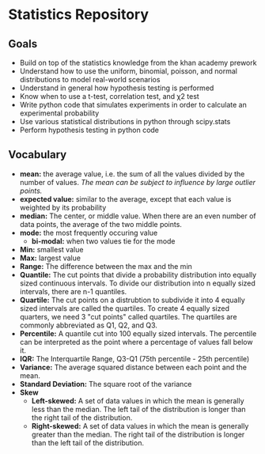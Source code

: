 # Statistics Repository

## Goals

- Build on top of the statistics knowledge from the khan academy prework
- Understand how to use the uniform, binomial, poisson, and normal distributions to model real-world scenarios
- Understand in general how hypothesis testing is performed
- Know when to use a t-test, correlation test, and χ2 test
- Write python code that simulates experiments in order to calculate an experimental probability
- Use various statistical distributions in python through scipy.stats
- Perform hypothesis testing in python code

## Vocabulary

- **mean:** the average value, i.e. the sum of all the values divided by the number of values. *The mean can be subject to influence by large outlier points.*
- **expected value:** similar to the average, except that each value is weighted by its probability
- **median:** The center, or middle value. When there are an even number of data points, the average of the two middle points.
- **mode:** the most frequently occuring value
    - **bi-modal:** when two values tie for the mode
- **Min:** smallest value
- **Max:** largest value
- **Range:** The difference between the max and the min
- **Quantile:** The cut points that divide a probability distribution into equally sized continuous intervals. To divide our distribution into n equally sized intervals, there are n-1 quantiles.
- **Quartile:** The cut points on a distrubtion to subdivide it into 4 equally sized intervals are called the quartiles. To create 4 equally sized quarters, we need 3 "cut points" called quartiles. The quartiles are commonly abbreviated as Q1, Q2, and Q3.
- **Percentile:** A quantile cut into 100 equally sized intervals. The percentile can be interpreted as the point where a percentage of values fall below it.
- **IQR:** The Interquartile Range, Q3-Q1 (75th percentile - 25th percentile)
- **Variance:** The average squared distance between each point and the mean.
- **Standard Deviation:** The square root of the variance
- **Skew**
    - **Left-skewed:** A set of data values in which the mean is generally less than the median. The left tail of the distribution is longer than the right tail of the distribution.
    - **Right-skewed:** A set of data values in which the mean is generally greater than the median. The right tail of the distribution is longer than the left tail of the distribution.